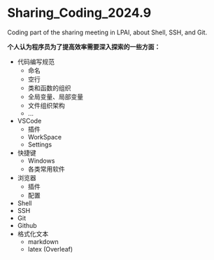 # Sharing_Coding_2024.9
Coding part of the sharing meeting in LPAI, about Shell, SSH, and Git.

**个人认为程序员为了提高效率需要深入探索的一些方面：**

* 代码编写规范
    * 命名
    * 空行
    * 类和函数的组织
    * 全局变量、局部变量
    * 文件组织架构
    * ...
* VSCode
    * 插件
    * WorkSpace
    * Settings
* 快捷键
    * Windows
    * 各类常用软件
* 浏览器
    * 插件
    * 配置
* Shell
* SSH
* Git
* Github
* 格式化文本
    * markdown
    * latex (Overleaf)